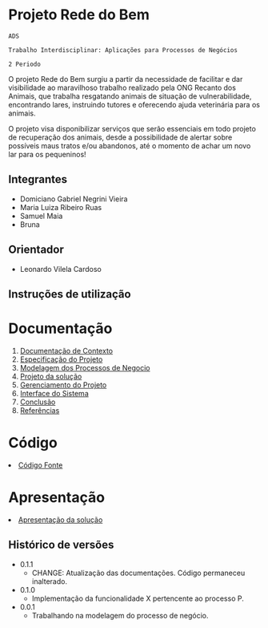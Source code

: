 # Projeto Rede do Bem

`ADS`

`Trabalho Interdisciplinar: Aplicações para Processos de Negócios`

`2 Periodo`

O projeto Rede do Bem surgiu a partir da necessidade de facilitar e dar visibilidade ao maravilhoso trabalho realizado pela ONG Recanto dos Animais, que trabalha resgatando animais de situação de vulnerabilidade, encontrando lares, instruindo tutores e oferecendo ajuda veterinária para os animais.

O projeto visa disponibilizar serviços que serão essenciais em todo projeto de recuperação dos animais, desde a possibilidade de alertar sobre possíveis maus tratos e/ou abandonos, até o momento de achar um novo lar para os pequeninos!

## Integrantes

* Domiciano Gabriel Negrini Vieira
* Maria Luiza Ribeiro Ruas
* Samuel Maia
* Bruna

## Orientador

* Leonardo Vilela Cardoso

## Instruções de utilização



# Documentação

<ol>
<li><a href="docs/1-Contexto.md"> Documentação de Contexto</a></li>
<li><a href="docs/2-Especificação.md"> Especificação do Projeto</a></li>
<li><a href="docs/3-Modelagem-Processos-Negócio.md"> Modelagem dos Processos de Negocio</a></li>
<li><a href="docs/4-Projeto-Solucao.md"> Projeto da solução</a></li>
<li><a href="docs/5-Gerenciamento-Projeto.md"> Gerenciamento do Projeto</a></li>
<li><a href="docs/6-Interface-Sistema.md"> Interface do Sistema</a></li>
<li><a href="docs/7-Conclusão.md"> Conclusão</a></li>
<li><a href="docs/8-Referências.md"> Referências</a></li>
</ol>

# Código

<li><a href="src/README.md"> Código Fonte</a></li>

# Apresentação

<li><a href="presentation/README.md"> Apresentação da solução</a></li>


## Histórico de versões

* 0.1.1
    * CHANGE: Atualização das documentações. Código permaneceu inalterado.
* 0.1.0
    * Implementação da funcionalidade X pertencente ao processo P.
* 0.0.1
    * Trabalhando na modelagem do processo de negócio.

